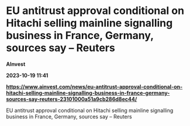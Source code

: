 # EU antitrust approval conditional on Hitachi selling mainline signalling business in France, Germany, sources say – Reuters
**AInvest**

**2023-10-19 11:41**

**https://www.ainvest.com/news/eu-antitrust-approval-conditional-on-hitachi-selling-mainline-signalling-business-in-france-germany-sources-say-reuters-23101000a51a9cb286d8ec44/**

EU antitrust approval conditional on Hitachi selling mainline signalling business in France, Germany, sources say – Reuters